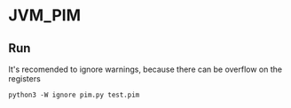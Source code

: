 # JVM_PIM

## Run

It's recomended to ignore warnings, because there can be overflow on the registers

```
python3 -W ignore pim.py test.pim
```